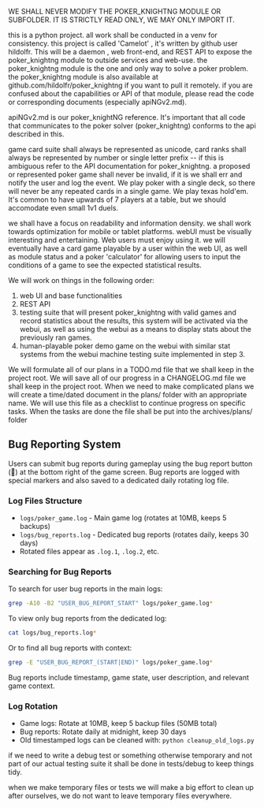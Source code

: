 WE SHALL NEVER MODIFY THE POKER_KNIGHTNG MODULE OR SUBFOLDER. IT IS STRICTLY READ ONLY, WE MAY ONLY IMPORT IT.

this is a python project.
all work shall be conducted in a venv for consistency.
this project is called 'Camelot' , it's written by github user hildolfr.
This will be a daemon , web front-end, and REST API to expose the poker_knightng module to outside services and web-use.
the poker_knightng module is the one and only way to solve a poker problem.
the poker_knightng module is also available at github.com/hildolfr/poker_knightng if you want to pull it remotely.
if you are confused about the capabilities or API of that module, please read the code or corresponding documents (especially apiNGv2.md).

apiNGv2.md is our poker_knightNG reference. It's important that all code that communicates to the poker solver (poker_knightng) conforms to the api described in this.

game card suite shall always be represented as unicode, card ranks shall always be represented by number or single letter prefix -- if this is ambiguous refer to the API documentation for poker_knightng.
a proposed or represented poker game shall never be invalid, if it is we shall err and notify the user and log the event. 
We play poker with a single deck, so there will never be any repeated cards in a single game.
We play texas hold'em.
It's common to have upwards of 7 players at a table, but we should accomodate even small 1v1 duels.

we shall have a focus on readability and information density. 
we shall work towards optimization for mobile or tablet platforms.
webUI must be visually interesting and entertaining. Web users must enjoy using it.
we will eventually have a card game playable by a user within the web UI, as well as module status and a poker 'calculator' for allowing users to input the conditions of a game to see the expected statistical results.

We will work on things in the following order:

1) web UI and base functionalities
2) REST API
3) testing suite that will present poker_knightng with valid games and record statistics about the results, this system will be activated via the webui, as well as using the webui as a means to display stats about the previously ran games.
4) human-playable poker demo game on the webui with similar stat systems from the webui machine testing suite implemented in step 3.

We will formulate all of our plans in a TODO.md file that we shall keep in the project root.
We will save all of our progress in a CHANGELOG.md file we shall keep in the project root.
When we need to make complicated plans we will create a time/dated document in the plans/ folder with an appropriate name. We will use this file as a checklist to continue progress on specific tasks. When the tasks are done the file shall be put into the archives/plans/ folder

## Bug Reporting System
Users can submit bug reports during gameplay using the bug report button (🐛) at the bottom right of the game screen.
Bug reports are logged with special markers and also saved to a dedicated daily rotating log file.

### Log Files Structure
- `logs/poker_game.log` - Main game log (rotates at 10MB, keeps 5 backups)
- `logs/bug_reports.log` - Dedicated bug reports (rotates daily, keeps 30 days)
- Rotated files appear as `.log.1`, `.log.2`, etc.

### Searching for Bug Reports

To search for user bug reports in the main logs:
```bash
grep -A10 -B2 "USER_BUG_REPORT_START" logs/poker_game.log*
```

To view only bug reports from the dedicated log:
```bash
cat logs/bug_reports.log*
```

Or to find all bug reports with context:
```bash
grep -E "USER_BUG_REPORT_(START|END)" logs/poker_game.log*
```

Bug reports include timestamp, game state, user description, and relevant game context.

### Log Rotation
- Game logs: Rotate at 10MB, keep 5 backup files (50MB total)
- Bug reports: Rotate daily at midnight, keep 30 days
- Old timestamped logs can be cleaned with: `python cleanup_old_logs.py`

if we need to write a debug test or something otherwise temporary and not part of our actual testing suite it shall be done in tests/debug to keep things tidy.

when we make temporary files or tests we will make a big effort to clean up after ourselves, we do not want to leave temporary files everywhere.